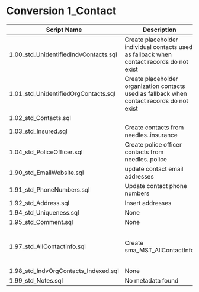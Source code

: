 # Conversion 1_Contact

| Script Name | Description | Dependencies |
|-------------|-------------|-------------|
| 1.00_std_UnidentifiedIndvContacts.sql | Create placeholder individual contacts used as fallback when contact records do not exist | [None] |
| 1.01_std_UnidentifiedOrgContacts.sql | Create placeholder organization contacts used as fallback when contact records do not exist | [None] |
| 1.02_std_Contacts.sql |  |  |
| 1.03_std_Insured.sql | Create contacts from needles..insurance | [None] |
| 1.04_std_PoliceOfficer.sql | Create police officer contacts from needles..police | [None] |
| 1.90_std_EmailWebsite.sql | update contact email addresses | [None] |
| 1.91_std_PhoneNumbers.sql | Update contact phone numbers | [None] |
| 1.92_std_Address.sql | Insert addresses | [None] |
| 1.94_std_Uniqueness.sql | None | [None] |
| 1.95_std_Comment.sql | None | [None] |
| 1.97_std_AllContactInfo.sql | Create sma_MST_AllContactInfo | [['sma_MST_AllContactInfo'], ['sma_MST_IndvContacts'], ['sma_MST_Address'], ['sma_MST_ContactNumbers'], ['sma_MST_EmailWebsite']] |
| 1.98_std_IndvOrgContacts_Indexed.sql | None | ['sma_MST_AllContactInfo'] |
| 1.99_std_Notes.sql | No metadata found | No metadata found |
